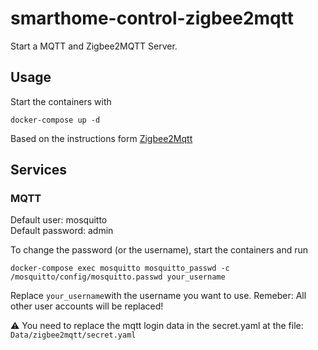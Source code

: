 # smarthome-control-zigbee2mqtt

Start a MQTT and Zigbee2MQTT Server.

## Usage

Start the containers with

```shell
docker-compose up -d
```


Based on the instructions form [Zigbee2Mqtt](https://www.zigbee2mqtt.io/guide/getting-started/#installation)

## Services

### MQTT

Default user: mosquitto<br />
Default password: admin

To change the password (or the username), start the containers and run

```shell
docker-compose exec mosquitto mosquitto_passwd -c /mosquitto/config/mosquitto.passwd your_username

```

Replace `your_username`with the username you want to use. Remeber: All other user accounts will be replaced!

:warning: You need to replace the mqtt login data in the secret.yaml at the file: `Data/zigbee2mqtt/secret.yaml`
